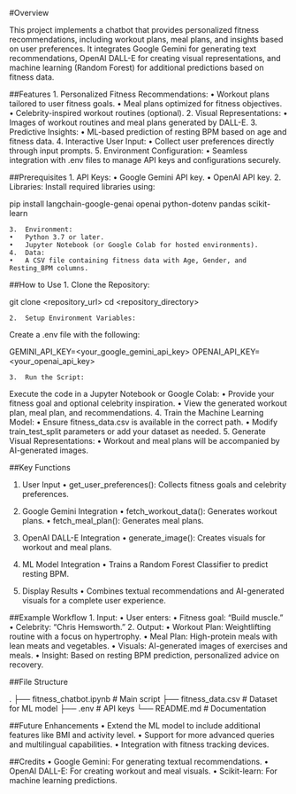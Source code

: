 #Overview

This project implements a chatbot that provides personalized fitness recommendations, including workout plans, meal plans, and insights based on user preferences. It integrates Google Gemini for generating text recommendations, OpenAI DALL-E for creating visual representations, and machine learning (Random Forest) for additional predictions based on fitness data.

##Features
	1.	Personalized Fitness Recommendations:
	•	Workout plans tailored to user fitness goals.
	•	Meal plans optimized for fitness objectives.
	•	Celebrity-inspired workout routines (optional).
	2.	Visual Representations:
	•	Images of workout routines and meal plans generated by DALL-E.
	3.	Predictive Insights:
	•	ML-based prediction of resting BPM based on age and fitness data.
	4.	Interactive User Input:
	•	Collect user preferences directly through input prompts.
	5.	Environment Configuration:
	•	Seamless integration with .env files to manage API keys and configurations securely.

##Prerequisites
	1.	API Keys:
	•	Google Gemini API key.
	•	OpenAI API key.
	2.	Libraries:
Install required libraries using:

pip install langchain-google-genai openai python-dotenv pandas scikit-learn


	3.	Environment:
	•	Python 3.7 or later.
	•	Jupyter Notebook (or Google Colab for hosted environments).
	4.	Data:
	•	A CSV file containing fitness data with Age, Gender, and Resting_BPM columns.

##How to Use
	1.	Clone the Repository:

git clone <repository_url>
cd <repository_directory>


	2.	Setup Environment Variables:
Create a .env file with the following:

GEMINI_API_KEY=<your_google_gemini_api_key>
OPENAI_API_KEY=<your_openai_api_key>


	3.	Run the Script:
Execute the code in a Jupyter Notebook or Google Colab:
	•	Provide your fitness goal and optional celebrity inspiration.
	•	View the generated workout plan, meal plan, and recommendations.
	4.	Train the Machine Learning Model:
	•	Ensure fitness_data.csv is available in the correct path.
	•	Modify train_test_split parameters or add your dataset as needed.
	5.	Generate Visual Representations:
	•	Workout and meal plans will be accompanied by AI-generated images.

##Key Functions

1. User Input
	•	get_user_preferences(): Collects fitness goals and celebrity preferences.

2. Google Gemini Integration
	•	fetch_workout_data(): Generates workout plans.
	•	fetch_meal_plan(): Generates meal plans.

3. OpenAI DALL-E Integration
	•	generate_image(): Creates visuals for workout and meal plans.

4. ML Model Integration
	•	Trains a Random Forest Classifier to predict resting BPM.

5. Display Results
	•	Combines textual recommendations and AI-generated visuals for a complete user experience.

##Example Workflow
	1.	Input:
	•	User enters:
	•	Fitness goal: “Build muscle.”
	•	Celebrity: “Chris Hemsworth.”
	2.	Output:
	•	Workout Plan: Weightlifting routine with a focus on hypertrophy.
	•	Meal Plan: High-protein meals with lean meats and vegetables.
	•	Visuals: AI-generated images of exercises and meals.
	•	Insight: Based on resting BPM prediction, personalized advice on recovery.

##File Structure

.
├── fitness_chatbot.ipynb   # Main script
├── fitness_data.csv        # Dataset for ML model
├── .env                    # API keys
└── README.md               # Documentation

##Future Enhancements
	•	Extend the ML model to include additional features like BMI and activity level.
	•	Support for more advanced queries and multilingual capabilities.
	•	Integration with fitness tracking devices.

##Credits
	•	Google Gemini: For generating textual recommendations.
	•	OpenAI DALL-E: For creating workout and meal visuals.
	•	Scikit-learn: For machine learning predictions.